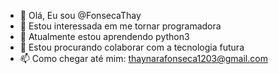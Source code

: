 - 👋 Olá, Eu sou @FonsecaThay
- 👀 Estou interessada em me tornar programadora
- 🌱 Atualmente estou aprendendo python3
- 💞️ Estou procurando colaborar com a tecnologia futura
- 📫 Como chegar até mim: thaynarafonseca1203@gmail.com

<!---
FonsecaThay/FonsecaThay is a ✨ special ✨ repository because its `README.md` (this file) appears on your GitHub profile.
You can click the Preview link to take a look at your changes.
--->
